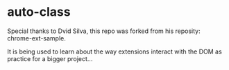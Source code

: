 # auto-class 

Special thanks to Dvid Silva, this repo was forked from his reposity: chrome-ext-sample. 

It is being used to learn about the way extensions interact with the DOM as practice for a bigger project...
